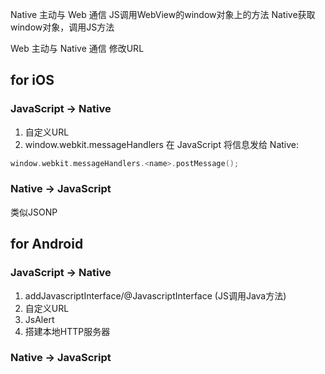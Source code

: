 Native 主动与 Web 通信
JS调用WebView的window对象上的方法
Native获取window对象，调用JS方法

Web 主动与 Native 通信
修改URL

## for iOS
### JavaScript -> Native
1. 自定义URL
2. window.webkit.messageHandlers
在 JavaScript 将信息发给 Native:
```Objective-C
window.webkit.messageHandlers.<name>.postMessage();
```

### Native -> JavaScript
类似JSONP

## for Android
### JavaScript -> Native
1. addJavascriptInterface/@JavascriptInterface (JS调用Java方法)
2. 自定义URL
3. JsAlert
4. 搭建本地HTTP服务器

### Native -> JavaScript
